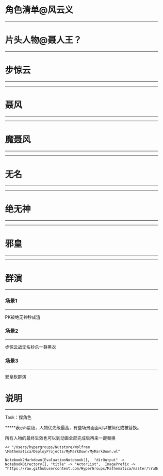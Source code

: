 # 角色清单@风云义
---


# 片头人物@聂人王？
---


# 步惊云
---


******

# 聂风
---


******

# 魔聂风
---


** *

# 无名
---


*****

# 绝无神
---


*****

# 邪皇
---


***

# 群演
---


### 场景1


***

PK被绝无神秒成渣

### 场景2


***

步惊云战无名秒杀一群黑衣

### 场景3


***

邪皇砍群演

# 说明
---


Task：捏角色

*****表示5星级，人物优先级最高，有些场景画面可以被简化或被替换。

所有人物的最终生效也可以到动画全部完成后再来一键替换

    << "/Users/hypergroups/Nutstore/Wolfram \Mathematica/DeployProjects/MyMarkDown/MyMarkDown.wl"

    Notebook2Markdown[EvaluationNotebook[],  "dirOutput" -> NotebookDirectory[], "title" -> "ActorList",  ImagePrefix -> "https://raw.githubusercontent.com/HyperGroups/Mathematica/master/\YuQue/MovieEditor/MV@WindCloud2019/"]